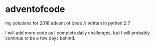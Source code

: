 # adventofcode
my solutions for 2018 advent of code // written in python 2.7

I will add more code as I complete daily challenges, but I will probably continue to be a few days behind.

